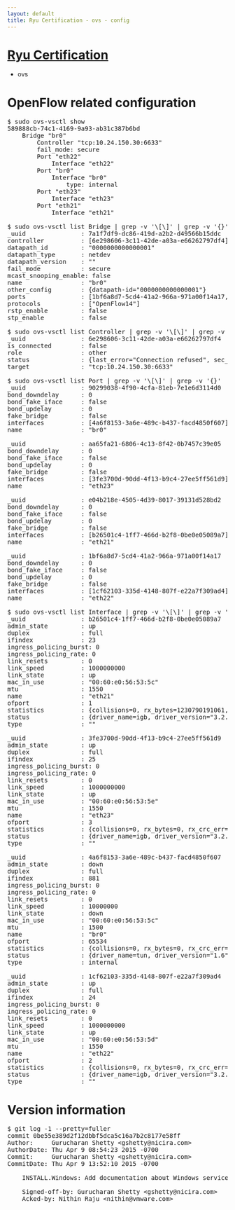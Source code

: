 ```yaml
---
layout: default
title: Ryu Certification - ovs - config
---
```

# [Ryu Certification](http://osrg.github.io/ryu/certification.html)
* ovs 

# OpenFlow related configuration
<pre>
$ sudo ovs-vsctl show
589888cb-74c1-4169-9a93-ab31c387b6bd
    Bridge "br0"
        Controller "tcp:10.24.150.30:6633"
        fail_mode: secure
        Port "eth22"
            Interface "eth22"
        Port "br0"
            Interface "br0"
                type: internal
        Port "eth23"
            Interface "eth23"
        Port "eth21"
            Interface "eth21"

$ sudo ovs-vsctl list Bridge | grep -v '\[\]' | grep -v '{}'
_uuid               : 7a1f7df9-dc86-419d-a2b2-d49566b15ddc
controller          : [6e298606-3c11-42de-a03a-e66262797df4]
datapath_id         : "0000000000000001"
datapath_type       : netdev
datapath_version    : "<built-in>"
fail_mode           : secure
mcast_snooping_enable: false
name                : "br0"
other_config        : {datapath-id="0000000000000001"}
ports               : [1bf6a8d7-5cd4-41a2-966a-971a00f14a17, 90299038-4f90-4cfa-81eb-7e1e6d3114d0, aa65fa21-6806-4c13-8f42-0b7457c39e05, e04b218e-4505-4d39-8017-39131d528bd2]
protocols           : ["OpenFlow14"]
rstp_enable         : false
stp_enable          : false

$ sudo ovs-vsctl list Controller | grep -v '\[\]' | grep -v '{}'
_uuid               : 6e298606-3c11-42de-a03a-e66262797df4
is_connected        : false
role                : other
status              : {last_error="Connection refused", sec_since_connect="652", sec_since_disconnect="1", state=BACKOFF}
target              : "tcp:10.24.150.30:6633"

$ sudo ovs-vsctl list Port | grep -v '\[\]' | grep -v '{}'
_uuid               : 90299038-4f90-4cfa-81eb-7e1e6d3114d0
bond_downdelay      : 0
bond_fake_iface     : false
bond_updelay        : 0
fake_bridge         : false
interfaces          : [4a6f8153-3a6e-489c-b437-facd4850f607]
name                : "br0"

_uuid               : aa65fa21-6806-4c13-8f42-0b7457c39e05
bond_downdelay      : 0
bond_fake_iface     : false
bond_updelay        : 0
fake_bridge         : false
interfaces          : [3fe3700d-90dd-4f13-b9c4-27ee5ff561d9]
name                : "eth23"

_uuid               : e04b218e-4505-4d39-8017-39131d528bd2
bond_downdelay      : 0
bond_fake_iface     : false
bond_updelay        : 0
fake_bridge         : false
interfaces          : [b26501c4-1ff7-466d-b2f8-0be0e05089a7]
name                : "eth21"

_uuid               : 1bf6a8d7-5cd4-41a2-966a-971a00f14a17
bond_downdelay      : 0
bond_fake_iface     : false
bond_updelay        : 0
fake_bridge         : false
interfaces          : [1cf62103-335d-4148-807f-e22a7f309ad4]
name                : "eth22"

$ sudo ovs-vsctl list Interface | grep -v '\[\]' | grep -v '{}'
_uuid               : b26501c4-1ff7-466d-b2f8-0be0e05089a7
admin_state         : up
duplex              : full
ifindex             : 23
ingress_policing_burst: 0
ingress_policing_rate: 0
link_resets         : 0
link_speed          : 1000000000
link_state          : up
mac_in_use          : "00:60:e0:56:53:5c"
mtu                 : 1550
name                : "eth21"
ofport              : 1
statistics          : {collisions=0, rx_bytes=1230790191061, rx_crc_err=0, rx_dropped=0, rx_errors=0, rx_frame_err=0, rx_over_err=0, rx_packets=820894606, tx_bytes=0, tx_dropped=0, tx_errors=0, tx_packets=0}
status              : {driver_name=igb, driver_version="3.2.10-k", firmware_version="2.10-9"}
type                : ""

_uuid               : 3fe3700d-90dd-4f13-b9c4-27ee5ff561d9
admin_state         : up
duplex              : full
ifindex             : 25
ingress_policing_burst: 0
ingress_policing_rate: 0
link_resets         : 0
link_speed          : 1000000000
link_state          : up
mac_in_use          : "00:60:e0:56:53:5e"
mtu                 : 1550
name                : "eth23"
ofport              : 3
statistics          : {collisions=0, rx_bytes=0, rx_crc_err=0, rx_dropped=0, rx_errors=0, rx_frame_err=0, rx_over_err=0, rx_packets=0, tx_bytes=40318930500, tx_dropped=0, tx_errors=0, tx_packets=26879287}
status              : {driver_name=igb, driver_version="3.2.10-k", firmware_version="2.10-9"}
type                : ""

_uuid               : 4a6f8153-3a6e-489c-b437-facd4850f607
admin_state         : down
duplex              : full
ifindex             : 881
ingress_policing_burst: 0
ingress_policing_rate: 0
link_resets         : 0
link_speed          : 10000000
link_state          : down
mac_in_use          : "00:60:e0:56:53:5c"
mtu                 : 1500
name                : "br0"
ofport              : 65534
statistics          : {collisions=0, rx_bytes=0, rx_crc_err=0, rx_dropped=0, rx_errors=0, rx_frame_err=0, rx_over_err=0, rx_packets=0, tx_bytes=0, tx_dropped=0, tx_errors=0, tx_packets=0}
status              : {driver_name=tun, driver_version="1.6", firmware_version="N/A"}
type                : internal

_uuid               : 1cf62103-335d-4148-807f-e22a7f309ad4
admin_state         : up
duplex              : full
ifindex             : 24
ingress_policing_burst: 0
ingress_policing_rate: 0
link_resets         : 0
link_speed          : 1000000000
link_state          : up
mac_in_use          : "00:60:e0:56:53:5d"
mtu                 : 1550
name                : "eth22"
ofport              : 2
statistics          : {collisions=0, rx_bytes=0, rx_crc_err=0, rx_dropped=0, rx_errors=0, rx_frame_err=0, rx_over_err=0, rx_packets=0, tx_bytes=629785276859, tx_dropped=0, tx_errors=0, tx_packets=420018567}
status              : {driver_name=igb, driver_version="3.2.10-k", firmware_version="2.10-9"}
type                : ""
</pre>

# Version information
<pre>
$ git log -1 --pretty=fuller
commit 0be55e389d2f12dbbf5dca5c16a7b2c8177e58ff
Author:     Gurucharan Shetty &lt;gshetty@nicira.com&gt;
AuthorDate: Thu Apr 9 08:54:23 2015 -0700
Commit:     Gurucharan Shetty &lt;gshetty@nicira.com&gt;
CommitDate: Thu Apr 9 13:52:10 2015 -0700

    INSTALL.Windows: Add documentation about Windows services.
    
    Signed-off-by: Gurucharan Shetty &lt;gshetty@nicira.com&gt;
    Acked-by: Nithin Raju &lt;nithin@vmware.com&gt;
</pre>
